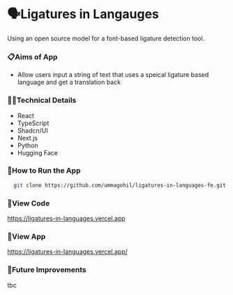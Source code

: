 # 🗣️Ligatures in Langauges
Using an open source model for a font-based ligature detection tool.

### 📋Aims of App
- Allow users input a string of text that uses a speical ligature based language and get a translation back
  
### 👩‍💻Technical Details

- React
- TypeScript
- Shadcn/UI
- Next.js
- Python
- Hugging Face

### 🔧How to Run the App
```bash
  git clone https://github.com/ummagohil/ligatures-in-languages-fe.git
```

### 👀View Code
[https://ligatures-in-languages.vercel.app
](https://github.com/ummagohil/ligatures-in-languages-fe.git)
### 👀View App
https://ligatures-in-languages.vercel.app/

### 💭Future Improvements
tbc
